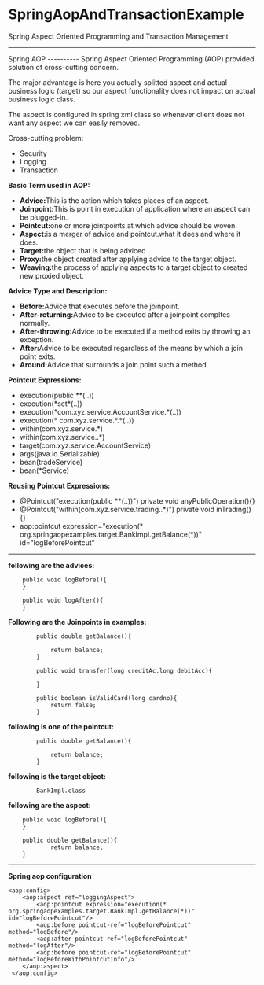# SpringAopAndTransactionExample
Spring Aspect Oriented Programming and Transaction Management
<hr>
Spring AOP
----------
Spring Aspect Oriented Programming (AOP) provided solution of cross-cutting concern.
<p>The major advantage is here you actually splitted aspect and actual business logic (target) so our aspect functionality does not impact on actual business logic class.</p>
<p>The aspect is configured in spring xml class so whenever client does not want any aspect we can easily removed.</p>

<p>Cross-cutting problem:</p>
<ul>
	<li>Security</li>
	<li>Logging</li>
	<li>Transaction</li>
</ul>

<b>Basic Term used in AOP:</b><br>
<ul>
	<li><b>Advice:</b>This is the action which takes places of an aspect.</li>
	<li><b>Joinpoint:</b>This is point in execution of application where an aspect can be plugged-in.</li>
	<li><b>Pointcut:</b>one or more jointpoints at which advice should be woven.</li>
	<li><b>Aspect:</b>is a merger of advice and pointcut.what it does and where it does.</li>
	<li><b>Target:</b>the object that is being adviced</li>
	<li><b>Proxy:</b>the object created after applying advice to the target object.</li>
	<li><b>Weaving:</b>the process of applying aspects to a target object to created new proxied object.</li>
</ul>

<b>Advice Type and Description:</b><br>
<ul>
	<li><b>Before:</b>Advice that executes before the joinpoint.</li>
	<li><b>After-returning:</b>Advice to be executed after a joinpoint compltes normally.</li>
	<li><b>After-throwing:</b>Advice to be executed if a method exits by throwing an exception.</li>
	<li><b>After:</b>Advice to be executed regardless of the means by which a join point exits.</li>
	<li><b>Around:</b>Advice that surrounds a join point such a method.</li>
</ul>

<b>Pointcut Expressions:</b><br>
<ul>
	<li>execution(public **(..))</li>
	<li>execution(*set*(..))</li>
	<li>execution(*com.xyz.service.AccountService.*(..))</li>
	<li>execution(* com.xyz.service.*.*(..))</li>
	<li>within(com.xyz.service.*)</li>
	<li>within(com.xyz.service..*)</li>
	<li>target(com.xyz.service.AccountService)</li>
	<li>args(java.io.Serializable)</li>
	<li>bean(tradeService)</li>
	<li>bean(*Service)</li>
</ul>

<b>Reusing Pointcut Expressions:</b><br>
<ul>
	<li>
		@Pointcut("execution(public **(..))")
			private void anyPublicOperation(){}
	</li>
	<li>
		@Pointcut("within(com.xyz.service.trading..*)")
			private void inTrading(){}
	</li>
	<li>
		aop:pointcut expression="execution(* org.springaopexamples.target.BankImpl.getBalance(*))" id="logBeforePointcut"
	</li>
</ul>

<hr>
<b>following are the advices:</b><br>
	
		public void logBefore(){
		}
		
		public void logAfter(){
		}

<b>Following are the Joinpoints in examples:</b><br>


			public double getBalance(){

				return balance;
			}

			public void transfer(long creditAc,long debitAcc){

			}

			public boolean isValidCard(long cardno){
				return false;
			}
			
<b>following is one of the pointcut:</b> <br>

			public double getBalance(){

				return balance;
			}
<b>following is the target object:</b><br>

			BankImpl.class

			
<b>following are the aspect:</b><br>

		public void logBefore(){
		}
		
		public double getBalance(){
				return balance;
		}
<hr>
<b>Spring aop configuration</b><br>

	<aop:config>
	   	<aop:aspect ref="loggingAspect">
	   		<aop:pointcut expression="execution(* org.springaopexamples.target.BankImpl.getBalance(*))" id="logBeforePointcut"/>
	   		<aop:before pointcut-ref="logBeforePointcut" method="logBefore"/>
	   		<aop:after pointcut-ref="logBeforePointcut" method="logAfter"/>
	   		<aop:before pointcut-ref="logBeforePointcut" method="logBeforeWithPointcutInfo"/>
	   	</aop:aspect>
	 </aop:config>
